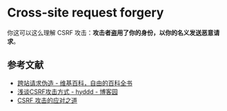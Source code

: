 # Cross-site request forgery

你这可以这么理解 CSRF 攻击：**攻击者盗用了你的身份，以你的名义发送恶意请求**。

## 参考文献

- [跨站请求伪造 - 维基百科，自由的百科全书](https://zh.wikipedia.org/wiki/%E8%B7%A8%E7%AB%99%E8%AF%B7%E6%B1%82%E4%BC%AA%E9%80%A0)
- [浅谈CSRF攻击方式 - hyddd - 博客园](http://www.cnblogs.com/hyddd/archive/2009/04/09/1432744.html)
- [CSRF 攻击的应对之道](https://www.ibm.com/developerworks/cn/web/1102_niugang_csrf/)